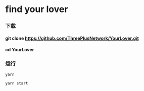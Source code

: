# find your lover

### 下载

#### git clone https://github.com/ThreePlusNetwork/YourLover.git

#### cd YourLover

### 运行

```
yarn

yarn start
```

